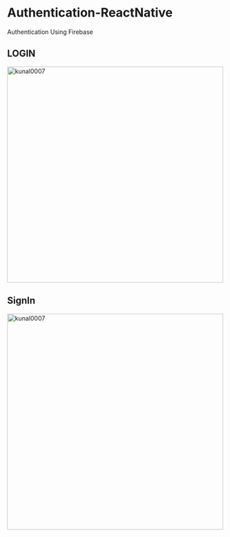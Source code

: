 # Authentication-ReactNative
Authentication Using Firebase

## LOGIN
<img src="https://user-images.githubusercontent.com/73381050/154321962-a077e7fb-8f5e-463f-a7e9-622a786f882a.png" alt="kunal0007" width="500"/>

## SignIn
<img src="https://user-images.githubusercontent.com/73381050/154322159-a2276d8e-756a-48d6-8fe4-ae408ef964ee.png" alt="kunal0007" width="500"/>
